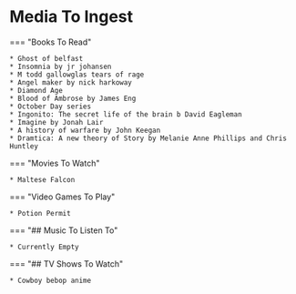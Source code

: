 # Media To Ingest

=== "Books To Read"

    * Ghost of belfast
    * Insomnia by jr johansen
    * M todd gallowglas tears of rage
    * Angel maker by nick harkoway
    * Diamond Age
    * Blood of Ambrose by James Eng
    * October Day series
    * Ingonito: The secret life of the brain b David Eagleman
    * Imagine by Jonah Lair
    * A history of warfare by John Keegan
    * Dramtica: A new theory of Story by Melanie Anne Phillips and Chris Huntley

=== "Movies To Watch"

    * Maltese Falcon

=== "Video Games To Play"

    * Potion Permit

=== "## Music To Listen To"

    * Currently Empty
    
=== "## TV Shows To Watch"
    
    * Cowboy bebop anime
